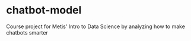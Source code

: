 # chatbot-model
Course project for Metis' Intro to Data Science by analyzing how to make chatbots smarter
